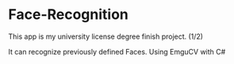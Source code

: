 # Face-Recognition
This app is my university license degree finish project. (1/2)

It can recognize previously defined Faces. Using EmguCV with C#
